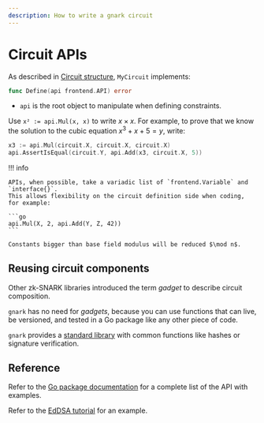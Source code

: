 ```yaml
---
description: How to write a gnark circuit
---
```


# Circuit APIs

As described in [Circuit structure](circuit_structure.md), `MyCircuit` implements:

```go
func Define(api frontend.API) error
```

* `api` is the root object to manipulate when defining constraints.

Use `x² := api.Mul(x, x)` to write $x \times x$. For example, to prove that we know the solution to
the cubic equation $x^3 + x + 5 = y$, write:

```go
x3 := api.Mul(circuit.X, circuit.X, circuit.X)
api.AssertIsEqual(circuit.Y, api.Add(x3, circuit.X, 5))
```

!!! info

    APIs, when possible, take a variadic list of `frontend.Variable` and `interface{}`.
    This allows flexibility on the circuit definition side when coding, for example:

    ```go
    api.Mul(X, 2, api.Add(Y, Z, 42))
    ```

    Constants bigger than base field modulus will be reduced $\mod n$.

## Reusing circuit components

Other zk-SNARK libraries introduced the term *gadget* to describe circuit composition.

`gnark` has no need for *gadgets*, because you can use functions that can live, be
versioned, and tested in a Go package like any other piece of code.

`gnark` provides a [standard library](standard_library.md) with common functions like hashes or
signature verification.

## Reference

Refer to the [Go package documentation] for a complete list of the API with examples.

Refer to the [EdDSA tutorial](../../Tutorials/eddsa.md) for an example.

<!--links-->
[Go package documentation]: https://pkg.go.dev/mod/github.com/consensys/gnark@{{content_vars.gnark_version}}/frontend
